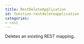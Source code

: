 ```yaml
---
title: RestDeleteApplication
id: function-restdeleteapplication
categories:
- rest
---
```


Deletes an existing REST mapping.
